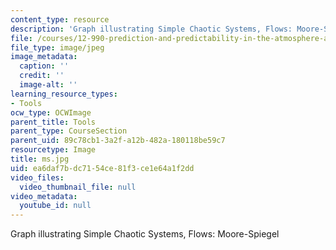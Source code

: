```yaml
---
content_type: resource
description: 'Graph illustrating Simple Chaotic Systems, Flows: Moore-Spiegel'
file: /courses/12-990-prediction-and-predictability-in-the-atmosphere-and-oceans-spring-2003/ea6daf7bdc7154ce81f3ce1e64a1f2dd_ms.jpg
file_type: image/jpeg
image_metadata:
  caption: ''
  credit: ''
  image-alt: ''
learning_resource_types:
- Tools
ocw_type: OCWImage
parent_title: Tools
parent_type: CourseSection
parent_uid: 89c78cb1-3a2f-a12b-482a-180118be59c7
resourcetype: Image
title: ms.jpg
uid: ea6daf7b-dc71-54ce-81f3-ce1e64a1f2dd
video_files:
  video_thumbnail_file: null
video_metadata:
  youtube_id: null
---
```

Graph illustrating Simple Chaotic Systems, Flows: Moore-Spiegel

